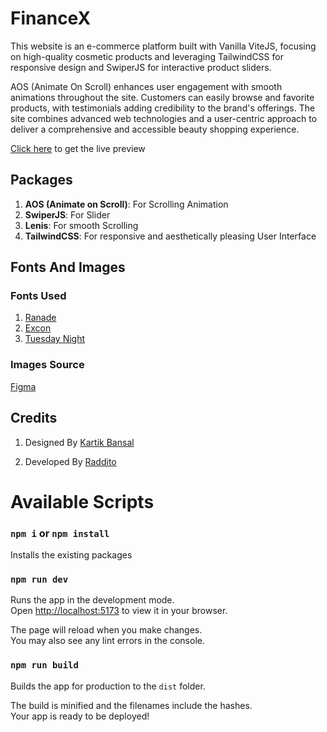 # FinanceX

This website is an e-commerce platform built with Vanilla ViteJS, focusing on high-quality cosmetic products and leveraging TailwindCSS for responsive design and SwiperJS for interactive product sliders.

AOS (Animate On Scroll) enhances user engagement with smooth animations throughout the site. Customers can easily browse and favorite products, with testimonials adding credibility to the brand's offerings. The site combines advanced web technologies and a user-centric approach to deliver a comprehensive and accessible beauty shopping experience.

[Click here](https://financex.netlify.app/) to get the live preview

## Packages

1. **AOS (Animate on Scroll)**: For Scrolling Animation
2. **SwiperJS**: For Slider
3. **Lenis**: For smooth Scrolling
4. **TailwindCSS**: For responsive and aesthetically pleasing User Interface

## Fonts And Images

### Fonts Used

1. [Ranade](https://fonts.cdnfonts.com/css/ranade)
2. [Excon](https://www.fontshare.com/fonts/excon)
3. [Tuesday Night](https://www.dafontfree.io/tuesday-night-font-free/)

### Images Source

[Figma](<https://www.figma.com/file/5Qocnzgr3m9770W0Z1nPHy/Landing-Page-UI-Kit-(Community)?type=design&node-id=530-160&mode=design&t=7YuBkm5IBDEv7g8R-0>)

## Credits

1. Designed By [Kartik Bansal](<https://www.figma.com/file/5Qocnzgr3m9770W0Z1nPHy/Landing-Page-UI-Kit-(Community)?type=design&node-id=504-229&mode=design&t=43MdFpiG07TyUK9W-0>)

2. Developed By [Raddito](https://raddito.com/)

# Available Scripts

### `npm i` or `npm install`

Installs the existing packages

### `npm run dev`

Runs the app in the development mode.\
Open [http://localhost:5173](http://localhost:5173) to view it in your browser.

The page will reload when you make changes.\
You may also see any lint errors in the console.

### `npm run build`

Builds the app for production to the `dist` folder.

The build is minified and the filenames include the hashes.\
Your app is ready to be deployed!
